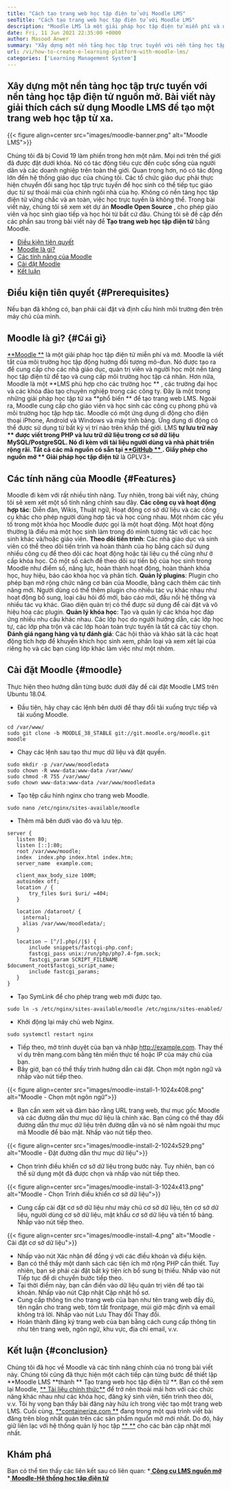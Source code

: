 ```yaml
---
title: "Cách tạo trang web học tập điện tử với Moodle LMS" 
seoTitle: "Cách tạo trang web học tập điện tử với Moodle LMS" 
description: "Moodle LMS là một giải pháp học tập điện tử miễn phí và nguồn mở để tạo ra một nền tảng học tập trực tuyến. Kiểm tra hướng dẫn để làm quen với nó." 
date: Fri, 11 Jun 2021 22:35:00 +0000
author: Masood Anwer
summary: "Xây dựng một nền tảng học tập trực tuyến với nền tảng học tập điện tử nguồn mở. Bài viết này giải thích cách sử dụng Moodle LMS để tạo một trang web học tập từ xa." 
url: /vi/how-to-create-e-learning-platform-with-moodle-lms/
categories: ['Learning Management System']
---
```


## Xây dựng một nền tảng học tập trực tuyến với nền tảng học tập điện tử nguồn mở. Bài viết này giải thích cách sử dụng Moodle LMS để tạo một trang web học tập từ xa.

{{< figure align=center src="images/moodle-banner.png" alt="Moodle LMS">}}

Chúng tôi đã bị Covid 19 làm phiền trong hơn một năm. Mọi nơi trên thế giới đã được đặt dưới khóa. Nó có tác động tiêu cực đến cuộc sống của người dân và các doanh nghiệp trên toàn thế giới. Quan trọng hơn, nó có tác động lớn đến hệ thống giáo dục của chúng tôi. Các tổ chức giáo dục phải thực hiện chuyển đổi sang học tập trực tuyến để học sinh có thể tiếp tục giáo dục từ sự thoải mái của chính ngôi nhà của họ. Không có nền tảng học tập điện tử vững chắc và an toàn, việc học trực tuyến là không thể. Trong bài viết này, chúng tôi sẽ xem xét dự án  **Moodle Open Source** , cho phép giáo viên và học sinh giao tiếp và học hỏi từ bất cứ đâu.
Chúng tôi sẽ đề cập đến các phần sau trong bài viết này để  **Tạo trang web học tập điện tử**  bằng Moodle.
  * [Điều kiện tiên quyết][1]
  * [Moodle là gì?][2]
  * [Các tính năng của Moodle][3]
  * [Cài đặt Moodle][4]
  * [Kết luận][5]

## Điều kiện tiên quyết   {#Prerequisites}
Nếu bạn đã không có, bạn phải cài đặt và định cấu hình môi trường đèn trên máy chủ của mình.

## Moodle là gì?   {#Cái gì}
[**Moodle **][6] là một giải pháp học tập điện tử miễn phí và mở. Moodle là viết tắt của môi trường học tập động hướng đối tượng mô-đun. Nó được tạo ra để cung cấp cho các nhà giáo dục, quản trị viên và người học một nền tảng học tập điện tử để tạo và cung cấp môi trường học tập cá nhân. Hơn nữa, Moodle là một  **LMS phù hợp cho các trường học ** , các trường đại học và các khóa đào tạo chuyên nghiệp trong các công ty. Đây là một trong những giải pháp học tập từ xa  **phổ biến **  để tạo trang web LMS. Ngoài ra, Moodle cung cấp cho giáo viên và học sinh các công cụ phong phú và môi trường học tập hợp tác. Moodle có một ứng dụng di động cho điện thoại iPhone, Android và Windows và máy tính bảng. Ứng dụng di động có thể được sử dụng từ bất kỳ vị trí nào trên khắp thế giới. LMS  **tự lưu trữ này **  được viết trong PHP và lưu trữ dữ liệu trong cơ sở dữ liệu MySQL/PostgreSQL. Nó đi kèm với tài liệu người dùng và nhà phát triển rộng rãi. Tất cả các mã nguồn có sẵn tại [ **GitHub ** ][7]. Giấy phép cho nguồn mở ** Giải pháp học tập điện tử**  là GPLV3+.

## Các tính năng của Moodle   {#Features}
Moodle đi kèm với rất nhiều tính năng. Tuy nhiên, trong bài viết này, chúng tôi sẽ xem xét một số tính năng chính sau đây.
**Các công cụ và hoạt động hợp tác**: Diễn đàn, Wikis, Thuật ngữ, Hoạt động cơ sở dữ liệu và các công cụ khác cho phép người dùng hợp tác và học cùng nhau. Một nhóm các yếu tố trong một khóa học Moodle được gọi là một hoạt động. Một hoạt động thường là điều mà một học sinh làm trong đó mình tương tác với các học sinh khác và/hoặc giáo viên.
**Theo dõi tiến trình**: Các nhà giáo dục và sinh viên có thể theo dõi tiến trình và hoàn thành của họ bằng cách sử dụng nhiều công cụ để theo dõi các hoạt động hoặc tài liệu cụ thể cũng như ở cấp khóa học. Có một số cách để theo dõi sự tiến bộ của học sinh trong Moodle như điểm số, năng lực, hoàn thành hoạt động, hoàn thành khóa học, huy hiệu, báo cáo khóa học và phân tích.
**Quản lý plugins**: Plugin cho phép bạn mở rộng chức năng cơ bản của Moodle, bằng cách thêm các tính năng mới. Người dùng có thể thêm plugin cho nhiều tác vụ khác nhau như hoạt động bổ sung, loại câu hỏi đố mới, báo cáo mới, đầu nối hệ thống và nhiều tác vụ khác. Giao diện quản trị có thể được sử dụng để cài đặt và vô hiệu hóa các plugin.
**Quản lý khóa học**: Tạo và quản lý các khóa học đáp ứng nhiều nhu cầu khác nhau. Các lớp học do người hướng dẫn, các lớp học tự, các lớp pha trộn và các lớp hoàn toàn trực tuyến là tất cả các tùy chọn.
**Đánh giá ngang hàng và tự đánh giá**: Các hội thảo và khảo sát là các hoạt động tích hợp để khuyến khích học sinh xem, phân loại và xem xét lại của riêng họ và các bạn cùng lớp khác làm việc như một nhóm.

## Cài đặt Moodle   {#moodle}
Thực hiện theo hướng dẫn từng bước dưới đây để cài đặt Moodle LMS trên Ubuntu 18.04.
  * Đầu tiên, hãy chạy các lệnh bên dưới để thay đổi tải xuống trực tiếp và tải xuống Moodle.
```
cd /var/www/
sudo git clone -b MOODLE_38_STABLE git://git.moodle.org/moodle.git moodle
```
  * Chạy các lệnh sau tạo thư mục dữ liệu và đặt quyền.
```
sudo mkdir -p /var/www/moodledata
sudo chown -R www-data:www-data /var/www/
sudo chmod -R 755 /var/www/
sudo chown www-data:www-data /var/www/moodledata
```
  * Tạo tệp cấu hình nginx cho trang web Moodle.
```
sudo nano /etc/nginx/sites-available/moodle
```
  * Thêm mã bên dưới vào đó và lưu tệp.
```
server {
   listen 80;
   listen [::]:80;
   root /var/www/moodle;
   index  index.php index.html index.htm;
   server_name  example.com;

   client_max_body_size 100M;
   autoindex off;
   location / {
       try_files $uri $uri/ =404;
   }

   location /dataroot/ {
     internal;
     alias /var/www/moodledata/;
   }

   location ~ [^/].php(/|$) {
       include snippets/fastcgi-php.conf;
       fastcgi_pass unix:/run/php/php7.4-fpm.sock;
       fastcgi_param SCRIPT_FILENAME $document_root$fastcgi_script_name;
       include fastcgi_params;
   }
}
```
  * Tạo SymLink để cho phép trang web mới được tạo.
```
sudo ln -s /etc/nginx/sites-available/moodle /etc/nginx/sites-enabled/
```
  * Khởi động lại máy chủ web Nginx.
```
sudo systemctl restart nginx
```
  * Tiếp theo, mở trình duyệt của bạn và nhập http://example.com. Thay thế ví dụ trên mạng.com bằng tên miền thực tế hoặc IP của máy chủ của bạn.
  * Bây giờ, bạn có thể thấy trình hướng dẫn cài đặt. Chọn một ngôn ngữ và nhấp vào nút tiếp theo.

{{< figure align=center src="images/moodle-install-1-1024x408.png" alt="Moodle - Chọn một ngôn ngữ">}}

  * Bạn cần xem xét và đảm bảo rằng URL trang web, thư mục gốc Moodle và các đường dẫn thư mục dữ liệu là chính xác. Bạn cũng có thể thay đổi đường dẫn thư mục dữ liệu trên đường dẫn và nó sẽ nằm ngoài thư mục mã Moodle để bảo mật. Nhấp vào nút tiếp theo.

{{< figure align=center src="images/moodle-install-2-1024x529.png" alt="Moodle - Đặt đường dẫn thư mục dữ liệu">}}

  * Chọn trình điều khiển cơ sở dữ liệu trong bước này. Tuy nhiên, bạn có thể sử dụng một đã được chọn và nhấp vào nút tiếp theo.

{{< figure align=center src="images/moodle-install-3-1024x413.png" alt="Moodle - Chọn Trình điều khiển cơ sở dữ liệu">}}

  * Cung cấp cài đặt cơ sở dữ liệu như máy chủ cơ sở dữ liệu, tên cơ sở dữ liệu, người dùng cơ sở dữ liệu, mật khẩu cơ sở dữ liệu và tiền tố bảng. Nhấp vào nút tiếp theo.

{{< figure align=center src="images/moodle-install-4.png" alt="Moodle - Cài đặt cơ sở dữ liệu">}}

  * Nhấp vào nút Xác nhận để đồng ý với các điều khoản và điều kiện.
  * Bạn có thể thấy một danh sách các tiện ích mở rộng PHP cần thiết. Tuy nhiên, bạn sẽ phải cài đặt bất kỳ tiện ích bổ sung bị thiếu. Nhấp vào nút Tiếp tục để di chuyển bước tiếp theo.
  * Tại thời điểm này, bạn cần điền vào dữ liệu quản trị viên để tạo tài khoản. Nhấp vào nút Cập nhật Cập nhật hồ sơ.
  * Cung cấp thông tin cho trang web của bạn như tên trang web đầy đủ, tên ngắn cho trang web, tóm tắt frontpage, múi giờ mặc định và email không trả lời. Nhấp vào nút Lưu Thay đổi Thay đổi.
  * Hoàn thành đăng ký trang web của bạn bằng cách cung cấp thông tin như tên trang web, ngôn ngữ, khu vực, địa chỉ email, v.v.

## Kết luận   {#conclusion}
Chúng tôi đã học về Moodle và các tính năng chính của nó trong bài viết này. Chúng tôi cũng đã thực hiện một cách tiếp cận từng bước để thiết lập **Moodle LMS  **thành **  Tạo trang web học tập điện tử **. Bạn có thể xem lại Moodle, [**  Tài liệu chính thức**][8] để trở nên thoải mái hơn với các chức năng khác nhau như các khóa học, đăng ký sinh viên, tiến trình theo dõi, v.v. Tôi hy vọng bạn thấy bài đăng này hữu ích trong việc tạo một trang web LMS.
Cuối cùng, [**containerize.com **][9] đang trong một quá trình viết bài đăng trên blog nhất quán trên các sản phẩm nguồn mở mới nhất. Do đó, hãy giữ liên lạc với hệ thống quản lý học tập [** **][10] cho các bản cập nhật mới nhất.

## Khám phá
Bạn có thể tìm thấy các liên kết sau có liên quan:
  *[ **Công cụ LMS nguồn mở** ][11]
  *[ **Moodle-Hệ thống học tập điện tử** ][12]

  
[1]: #Prerequisites
[2]: #What
[3]: #Features
[4]: #Moodle
[5]: #Conclusion
[6]: https://moodle.org/
[7]: https://github.com/moodle/moodle
[8]: https://docs.moodle.org/
[9]: https://containerize.com
[10]: https://blog.containerize.com/category/learning-management-system/
[11]: https://products.containerize.com/lms/
[12]: https://products.containerize.com/lms/moodle/
